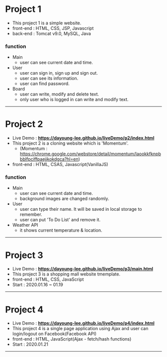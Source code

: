 # Project 1
- This project 1 is a simple website.
- front-end : HTML, CSS, JSP, Javascript
- back-end : Tomcat v9.0, MySQL, Java

### function
+ Main
  + user can see current date and time.
+ User
  + user can sign in, sign up and sign out.
  + user can see its information.
  + user can find password.
+ Board
  + user can write, modify and delete text.
  + only user who is logged in can write and modify text.
----            
# Project 2
- Live Demo : <b>https://dayoung-lee.github.io/liveDemo/p2/index.html</b>
- This project 2 is a cloning website which is 'Momentum'.
  + (Momentum : https://chrome.google.com/webstore/detail/momentum/laookkfknpbbblfpciffpaejjkokdgca?hl=en)
- front-end : HTML, CSAS, Javascript(VanillaJS)

### function
+ Main
  + user can see current date and time.
  + background images are changed randomly.
+ User
  + user can type their name. It will be saved in local storage to remember.
  + user can put 'To Do List' and remove it.
+ Weather API
  + it shows current temperature & location.
----     
# Project 3
- Live Demo : <b>https://dayoung-lee.github.io/liveDemo/p3/main.html</b>
- This project 3 is a shopping mall website tmemplate.
- front-end : HTML, CSS, JavaScript
- Start : 2020.01.16 ~ 01.19
---
# Project 4
- Live Demo : <b>https://dayoung-lee.github.io/liveDemo/p4/index.html</b>
- This project 4 is a single page application using Ajax and user can login/logout on Facebook(Facebook API)
- front-end : HTML, JavaScript(Ajax - fetch/hash functions)
- Start : 2020.01.21
 ---
